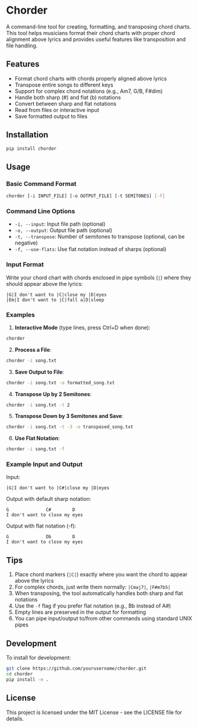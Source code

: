 # Chorder

A command-line tool for creating, formatting, and transposing chord charts. This tool helps musicians format their chord charts with proper chord alignment above lyrics and provides useful features like transposition and file handling.

## Features

- Format chord charts with chords properly aligned above lyrics
- Transpose entire songs to different keys
- Support for complex chord notations (e.g., Am7, G/B, F#dim)
- Handle both sharp (#) and flat (b) notations
- Convert between sharp and flat notations
- Read from files or interactive input
- Save formatted output to files

## Installation

```bash
pip install chorder
```

## Usage

### Basic Command Format
```bash
chorder [-i INPUT_FILE] [-o OUTPUT_FILE] [-t SEMITONES] [-f]
```

### Command Line Options
- `-i, --input`: Input file path (optional)
- `-o, --output`: Output file path (optional)
- `-t, --transpose`: Number of semitones to transpose (optional, can be negative)
- `-f, --use-flats`: Use flat notation instead of sharps (optional)

### Input Format
Write your chord chart with chords enclosed in pipe symbols (`|`) where they should appear above the lyrics:
```
|G|I don't want to |C|close my |D|eyes
|Em|I don't want to |C|fall a|D|sleep
```

### Examples

1. **Interactive Mode** (type lines, press Ctrl+D when done):
```bash
chorder
```

2. **Process a File**:
```bash
chorder -i song.txt
```

3. **Save Output to File**:
```bash
chorder -i song.txt -o formatted_song.txt
```

4. **Transpose Up by 2 Semitones**:
```bash
chorder -i song.txt -t 2
```

5. **Transpose Down by 3 Semitones and Save**:
```bash
chorder -i song.txt -t -3 -o transposed_song.txt
```

6. **Use Flat Notation**:
```bash
chorder -i song.txt -f
```

### Example Input and Output

Input:
```
|G|I don't want to |C#|close my |D|eyes
```

Output with default sharp notation:
```
G              C#        D
I don't want to close my eyes
```

Output with flat notation (-f):
```
G              Db        D
I don't want to close my eyes
```

## Tips

1. Place chord markers (`|C|`) exactly where you want the chord to appear above the lyrics
2. For complex chords, just write them normally: `|Cmaj7|`, `|F#m7b5|`
3. When transposing, the tool automatically handles both sharp and flat notations
4. Use the `-f` flag if you prefer flat notation (e.g., Bb instead of A#)
5. Empty lines are preserved in the output for formatting
6. You can pipe input/output to/from other commands using standard UNIX pipes

## Development

To install for development:
```bash
git clone https://github.com/yourusername/chorder.git
cd chorder
pip install -e .
```

## License

This project is licensed under the MIT License - see the LICENSE file for details. 
